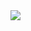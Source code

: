 <a href="https://deploy.cyclic.sh/mikmcdanbyeee55/camzilla">
    <img src="https://deploy.cyclic.sh/button.svg" />
</a>
